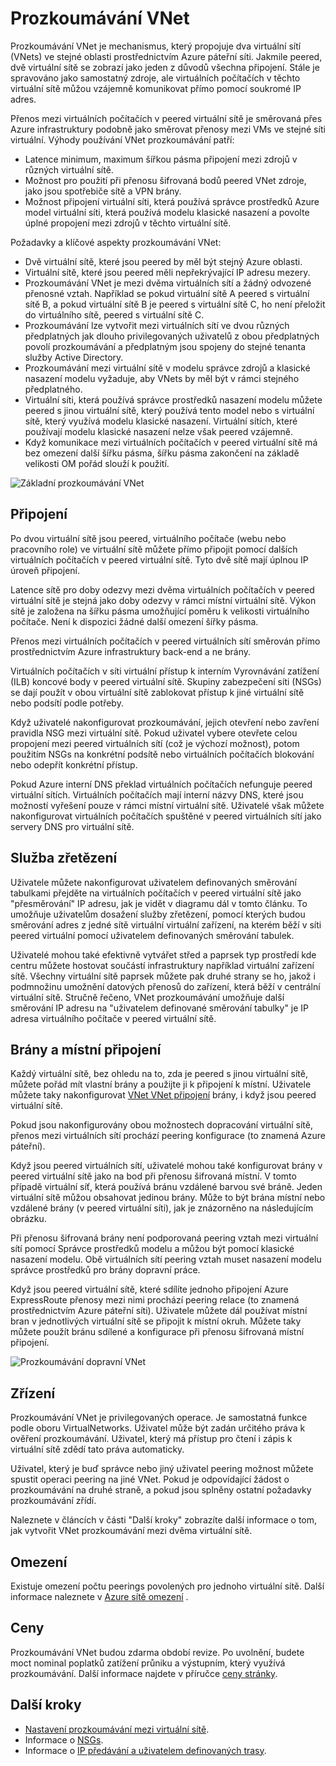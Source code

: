 
<properties
   pageTitle="Prozkoumávání Azure virtuální sítě | Microsoft Azure"
   description="Informace o VNet prozkoumávání v Azure."
   services="virtual-network"
   documentationCenter="na"
   authors="NarayanAnnamalai"
   manager="jefco"
   editor="tysonn" />
<tags
   ms.service="virtual-network"
   ms.devlang="na"
   ms.topic="get-started-article"
   ms.tgt_pltfrm="na"
   ms.workload="infrastructure-services"
   ms.date="10/17/2016"
   ms.author="narayan" />

# <a name="vnet-peering"></a>Prozkoumávání VNet

Prozkoumávání VNet je mechanismus, který propojuje dva virtuální sítí (VNets) ve stejné oblasti prostřednictvím Azure páteřní síti. Jakmile peered, dvě virtuální sítě se zobrazí jako jeden z důvodů všechna připojení. Stále je spravováno jako samostatný zdroje, ale virtuálních počítačích v těchto virtuální sítě můžou vzájemně komunikovat přímo pomocí soukromé IP adres.

Přenos mezi virtuálních počítačích v peered virtuální sítě je směrovaná přes Azure infrastruktury podobně jako směrovat přenosy mezi VMs ve stejné síti virtuální. Výhody používání VNet prozkoumávání patří:

- Latence minimum, maximum šířkou pásma připojení mezi zdrojů v různých virtuální sítě.
- Možnost pro použití při přenosu šifrovaná bodů peered VNet zdroje, jako jsou spotřebiče sítě a VPN brány.
- Možnost připojení virtuální síti, která používá správce prostředků Azure model virtuální síti, která používá modelu klasické nasazení a povolte úplné propojení mezi zdrojů v těchto virtuální sítě.

Požadavky a klíčové aspekty prozkoumávání VNet:

- Dvě virtuální sítě, které jsou peered by měl být stejný Azure oblasti.
- Virtuální sítě, které jsou peered měli nepřekrývající IP adresu mezery.
- Prozkoumávání VNet je mezi dvěma virtuálních sítí a žádný odvozené přenosné vztah. Například se pokud virtuální sítě A peered s virtuální sítě B, a pokud virtuální sítě B je peered s virtuální sítě C, ho není přeložit do virtuálního sítě, peered s virtuální sítě C.
- Prozkoumávání lze vytvořit mezi virtuálních sítí ve dvou různých předplatných jak dlouho privilegovaných uživatelů z obou předplatných povolí prozkoumávání a předplatným jsou spojeny do stejné tenanta služby Active Directory. 
- Prozkoumávání mezi virtuální sítě v modelu správce zdrojů a klasické nasazení modelu vyžaduje, aby VNets by měl být v rámci stejného předplatného.
- Virtuální síti, která používá správce prostředků nasazení modelu můžete peered s jinou virtuální sítě, který používá tento model nebo s virtuální sítě, který využívá modelu klasické nasazení. Virtuální sítích, které používají modelu klasické nasazení nelze však peered vzájemně.
- Když komunikace mezi virtuálních počítačích v peered virtuální sítě má bez omezení další šířku pásma, šířku pásma zakončení na základě velikosti OM pořád slouží k použití.


![Základní prozkoumávání VNet](./media/virtual-networks-peering-overview/figure01.png)

## <a name="connectivity"></a>Připojení
Po dvou virtuální sítě jsou peered, virtuálního počítače (webu nebo pracovního role) ve virtuální sítě můžete přímo připojit pomocí dalších virtuálních počítačích v peered virtuální sítě. Tyto dvě sítě mají úplnou IP úroveň připojení.

Latence sítě pro doby odezvy mezi dvěma virtuálních počítačích v peered virtuální sítě je stejná jako doby odezvy v rámci místní virtuální sítě. Výkon sítě je založena na šířku pásma umožňující poměru k velikosti virtuálního počítače. Není k dispozici žádné další omezení šířky pásma.

Přenos mezi virtuálních počítačích v peered virtuálních sítí směrován přímo prostřednictvím Azure infrastruktury back-end a ne brány.

Virtuálních počítačích v síti virtuální přístup k interním Vyrovnávání zatížení (ILB) koncové body v peered virtuální sítě. Skupiny zabezpečení síti (NSGs) se dají použít v obou virtuální sítě zablokovat přístup k jiné virtuální sítě nebo podsítí podle potřeby.

Když uživatelé nakonfigurovat prozkoumávání, jejich otevření nebo zavření pravidla NSG mezi virtuální sítě. Pokud uživatel vybere otevřete celou propojení mezi peered virtuálních sítí (což je výchozí možnost), potom použitím NSGs na konkrétní podsítě nebo virtuálních počítačích blokování nebo odepřít konkrétní přístup.

Pokud Azure interní DNS překlad virtuálních počítačích nefunguje peered virtuální sítích. Virtuálních počítačích mají interní názvy DNS, které jsou možností vyřešení pouze v rámci místní virtuální sítě. Uživatelé však můžete nakonfigurovat virtuálních počítačích spuštěné v peered virtuálních sítí jako servery DNS pro virtuální sítě.

## <a name="service-chaining"></a>Služba zřetězení
Uživatele můžete nakonfigurovat uživatelem definovaných směrování tabulkami přejděte na virtuálních počítačích v peered virtuální sítě jako "přesměrování" IP adresu, jak je vidět v diagramu dál v tomto článku. To umožňuje uživatelům dosažení služby zřetězení, pomocí kterých budou směrování adres z jedné sítě virtuální virtuální zařízení, na kterém běží v síti peered virtuální pomocí uživatelem definovaných směrování tabulek.

Uživatelé mohou také efektivně vytvářet střed a paprsek typ prostředí kde centru můžete hostovat součástí infrastruktury například virtuální zařízení sítě. Všechny virtuální sítě paprsek můžete pak druhé strany se ho, jakož i podmnožinu umožnění datových přenosů do zařízení, která běží v centrální virtuální sítě. Stručně řečeno, VNet prozkoumávání umožňuje další směrování IP adresu na "uživatelem definované směrování tabulky" je IP adresa virtuálního počítače v peered virtuální sítě.

## <a name="gateways-and-on-premises-connectivity"></a>Brány a místní připojení
Každý virtuální sítě, bez ohledu na to, zda je peered s jinou virtuální sítě, můžete pořád mít vlastní brány a použijte ji k připojení k místní. Uživatele můžete taky nakonfigurovat [VNet VNet připojení](../vpn-gateway/vpn-gateway-vnet-vnet-rm-ps.md) brány, i když jsou peered virtuální sítě.

Pokud jsou nakonfigurovány obou možnostech dopracování virtuální sítě, přenos mezi virtuálních sítí prochází peering konfigurace (to znamená Azure páteřní).

Když jsou peered virtuálních sítí, uživatelé mohou také konfigurovat brány v peered virtuální sítě jako na bod při přenosu šifrovaná místní. V tomto případě virtuální síť, která používá bránu vzdálené barvou své bráně. Jeden virtuální sítě můžou obsahovat jedinou brány. Může to být brána místní nebo vzdálené brány (v peered virtuální síti), jak je znázorněno na následujícím obrázku.

Při přenosu šifrovaná brány není podporovaná peering vztah mezi virtuální sítí pomocí Správce prostředků modelu a můžou být pomocí klasické nasazení modelu. Obě virtuálních sítí peering vztah muset nasazení modelu správce prostředků pro brány dopravní práce.

Když jsou peered virtuální sítě, které sdílíte jednoho připojení Azure ExpressRoute přenosy mezi nimi prochází peering relace (to znamená prostřednictvím Azure páteřní síti). Uživatele můžete dál používat místní bran v jednotlivých virtuální sítě se připojit k místní okruh. Můžete taky můžete použít bránu sdílené a konfigurace při přenosu šifrovaná místní připojení.

![Prozkoumávání dopravní VNet](./media/virtual-networks-peering-overview/figure02.png)

## <a name="provisioning"></a>Zřízení
Prozkoumávání VNet je privilegovaných operace. Je samostatná funkce podle oboru VirtualNetworks. Uživatel může být zadán určitého práva k ověření prozkoumávání. Uživatel, který má přístup pro čtení i zápis k virtuální sítě zdědí tato práva automaticky.

Uživatel, který je buď správce nebo jiný uživatel peering možnost můžete spustit operaci peering na jiné VNet. Pokud je odpovídající žádost o prozkoumávání na druhé straně, a pokud jsou splněny ostatní požadavky prozkoumávání zřídí.

Naleznete v článcích v části "Další kroky" zobrazíte další informace o tom, jak vytvořit VNet prozkoumávání mezi dvěma virtuální sítě.

## <a name="limits"></a>Omezení
Existuje omezení počtu peerings povolených pro jednoho virtuální sítě. Další informace naleznete v [Azure sítě omezení](../azure-subscription-service-limits.md#networking-limits) .

## <a name="pricing"></a>Ceny
Prozkoumávání VNet budou zdarma období revize. Po uvolnění, budete moct nominal poplatků zatížení průniku a výstupním, který využívá prozkoumávání. Další informace najdete v příručce [ceny stránky](https://azure.microsoft.com/pricing/details/virtual-network).


## <a name="next-steps"></a>Další kroky
- [Nastavení prozkoumávání mezi virtuální sítě](virtual-networks-create-vnetpeering-arm-portal.md).
- Informace o [NSGs](virtual-networks-nsg.md).
- Informace o [IP předávání a uživatelem definovaných trasy](virtual-networks-udr-overview.md).
